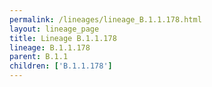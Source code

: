 ```yaml
---
permalink: /lineages/lineage_B.1.1.178.html
layout: lineage_page
title: Lineage B.1.1.178
lineage: B.1.1.178
parent: B.1.1
children: ['B.1.1.178']
---
```

